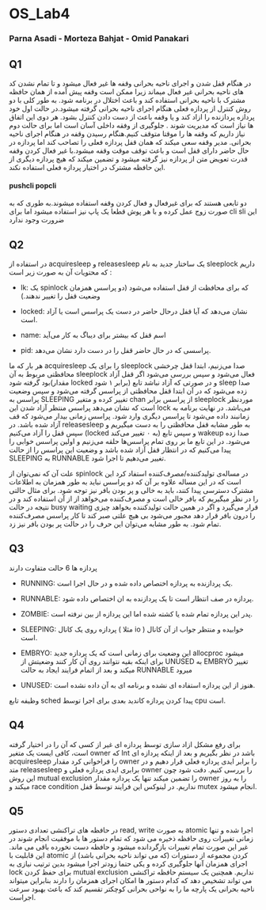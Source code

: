 # OS_Lab4
### Parna Asadi - Morteza Bahjat - Omid Panakari

## Q1

در هنگام قفل شدن و اجرای ناحیه بحرانی وقفه ها غیر فعال میشود و تا تمام نشدن کد های ناحیه بحرانی غیر فعال میماند زیرا ممکن است وقفه پیش آمده از همان حافظه مشترک با ناحیه بحرانی استفاده کند و باعث اختلال در برنامه شود. به طور کلی با دو روش کنترل از پردازه فعلی هنگام اجرای ناحیه بحرانی گرفته میشود.در حالت اول خود پردازه پردازنده را ازاد کند و یا وقفه باعث از دست دادن کنترل بشود. هر دوی این اتفاق ها نیاز است که مدیریت شوند . جلوگیری از وفقه داخلی آسان است اما برای حالت دوم نیاز داریم که وقفه ها را موقتا متوقف کنیم.هنگام رسیدن وقفه در هنگام اجرای ناحیه بحرانی. مدیر وقفه سعی میکند که همان قفل پردازه فعلی را تصاحب کند اما پردازه در حال حاضر دارای قفل است و باعث توقف موقت وقفه میشود.با غیر فعال کردن وقفه قدرت تعویض متن از پردازه نیز گرفته میشود و تضمین میکند که هیچ پردازه دیگری از این حافظه مشترک در اختیار پردازه فعلی استفاده نکند.

#### pushcli popcli

دو تابعی هستند که برای غیرفعال و فعال کردن وقفه استفاده میشوند.به طوری که به صورت زوج عمل کرده و با هر پوش قطعا یک پاپ نیز استفاده میشود اما برای
cli sli این ضرورت وجود ندارد

## Q2

در استفاده از acquiresleep و releasesleep یک ساختار جدید به نام sleeplock‌ داریم که محتویات آن به صورت زیر است :

- lk: یک spinlock که برای محافظت از قفل استفاده می‌شود (دو پراسس همزمان وضعیت قفل را تغییر ندهند.)

- locked: نشان می‌دهد که آیا قفل درحال حاضر در دست یک پراسس است یا آزاد است.

- name: اسم قفل که بیشتر برای دیباگ به کار می‌آید

- pid: پراسسی که در حال حاضر قفل را در دست دارد نشان می‌دهد.

هر بار که ما acquiresleep را برای یک sleeplock صدا می‌زنیم، ابتدا قفل چرخشی محافظتی مربوط به آن sleeplock فعال می‌شود و سپس بررسی می‌شود اگر قفل آزاد بود گرفته شود(مقدار locked برابر ۱ شود) و در صورتی که آزاد نباشد تابع sleep صدا زده می‌شود که در آن ابتدا قفل محافظتی از پراسس گرفته می‌شود و سپس وضعیت پراسس به SLEEPING‌ تغییر کرده و متغیر chan از پراسس برابر sleeplock‌ موردنظر است که نشان می‌دهد پراسس منتظر آزاد شدن این lock می‌باشد. در نهایت برنامه به زمانبند داده می‌شود تا پراسس دیگری وارد شود. پراسس زمانی بیدار می‌شود که قف آزاد شده باشد.
در releasesleep به طور مشابه قفل محافظتی را به دست میگیریم و سپس قفل را آزاد می‌کنیم (locked به ۰ تغییر می‌کند) و سپس تابع wakeup صدا زده می‌شود. در این تابع ما بر روی تمام پراسس‌ها حلقه می‌زنیم و اولین پراسس خوابی را پیدا می‌کنیم که در انتظار قفل آزاد شده باشد و وضعیت این پراسس را از حالت SLEEPING‌ به RUNNABLE تغییر می‌دهیم تا اجرا شود.

علت آن که نمی‌توان از spinlock در مساله‌ی تولید‌کننده/مصرف‌کننده استفاد کرد این است که در این مساله علاوه بر آن که دو پراسس نباید به طور همزمان به اطلاعات مشترک دسترسی پیدا کنند،‌ باید به خالی و پر بودن بافر نیز توجه شود. برای مثال حالتی را در نظر میگیریم که بافر خالی است و مصرف‌کننده می‌خواهد از از آن استفاده کند و در نتیجه در حالت busy waiting قرار می‌گیرد و اگر در همین حالت تولید‌کننده بخواهد چیزی را درون بافر قرار دهد مجبور می‌شود بی هیچ علتی صبر کند تا کار پراسس مصرف‌کننده تمام شود. به طور مشابه می‌توان این حرف را در حالت پر بودن بافر نیز زد.

## Q3

پردازه ها 6 حالت متفاوت دارند 

- RUNNING: یک پردازنده به پردازه اختصاص داده شده و در حال اجرا است.

- RUNNABLE: پردازه در صف انتظار است تا یک پردازنده به ان اختصاص داده شود.

- ZOMBIE: پدر این پردازه تمام شده یا کشته شده اما این پردازه از بین نرفته است.

- SLEEPING: پردازه روی یک کانال ( مثلا io ) خوابیده و منتظر جواب از آن کانال است.

- EMBRYO: این وضعیت برای زمانی است که یک پردازه جدید allocproc میشود برای اینکه بقیه نتوانند روی آن کار کنند وضعیتش از UNUSED به EMBRYO تغییر میکند و بعد از اتمام فرایند ایجاد به حالت RUNNABLE میرود

- UNUSED: هنوز از این پردازه استفاده ای نشده و برنامه ای به آن داده نشده است.

وظیفه تابع sched پیدا کردن پردازه کاندید بعدی برای اجرا توسط cpu است.

## Q4

برای رفع مشکل ازاد سازی توسط پردازه ای غیر از کسی که آن را در اختیار گرفته است، کافی ایست یک متغیر owner که Int باشد در نظر بگیریم و بعد از اینکه پردازه ای acquiresleep را فراخوانی کرد مقدار owner را برابر ایدی پردازه فعلی قرار دهیم و در متد releasesleep برابری ایدی پردازه فعلی و owner را بررسی کنیم. دقت شود چون این روش mutual exclusion را تضمین میکند تنها یک پردازه مقدار owner را به روز میکند و race condition نداریم. در لینوکس این فرایند توسط قفل mutex انجام میشود.

## Q5

در حافظه های تراکنشی تعدادی دستور read, write به صورت atomic اجرا شده و تنها زمانی تغییرات روی حافظه ذخیره می شود که تمام دستور ها با موفقیت انجام شوند در غیر این صورت تمام تغییرات بازگردانده میشود و حافظه دست نخورده باقی می ماند. این قابلیت با atomic کردن مجموعه از دستورات (که می تواند ناحیه بحرانی باشد) از اجرای همزمان آنها جلوگیری کرده و یکی حتما زودتر اجرا میشود بدین ترتیب نیازی به lock برای حفظ کردن mutual exclusion نداریم. همچنین یک سیستم حافظه تراکنشی می تواند تشخیص دهد که کدام دستور ها امکان اجرای همزمان را دارند بنابراین میتواند ناحیه بحرانی یک پارچه ما را به نواحی بحرانی کوچکتر تقسیم کند که باعث بهبود سرعت اجراست.
